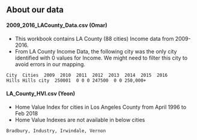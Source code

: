 ## About our data

#### 2009_2016_LACounty_Data.csv (Omar)
* This workbook contains LA County (88 cities) Income data from 2009-2016.
* From LA County Income Data, the following city was the only city identified with 0 values for Income. We might need to filter this city to avoid errors in our mapping.
```
City  Cities  2009  2010  2011  2012  2013  2014  2015  2016
Hills Hills city  250001  0 0 0 247500  0 0 250,000+
```

#### LA_County_HVI.csv (Yeon)
* Home Value Index for cities in Los Angeles County from April 1996 to Feb 2018
* Home Value Indexes are not available in below cities
```
Bradbury, Industry, Irwindale, Vernon
```
